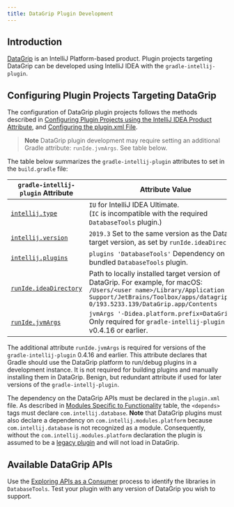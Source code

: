 ```yaml
---
title: DataGrip Plugin Development
---
```


## Introduction
[DataGrip](https://www.jetbrains.com/datagrip/) is an IntelliJ Platform-based product.
Plugin projects targeting DataGrip can be developed using IntelliJ IDEA with the `gradle-intellij-plugin`.

## Configuring Plugin Projects Targeting DataGrip
The configuration of DataGrip plugin projects follows the methods described in [Configuring Plugin Projects using the IntelliJ IDEA Product Attribute](dev_alternate_products.md#configuring-plugin-projects-using-the-intellij-idea-product-attribute), and [Configuring the plugin.xml File](dev_alternate_products.md#configuring-pluginxml).

> **Note** DataGrip plugin development may require setting an additional Gradle attribute: `runIde.jvmArgs`. See table below.

The table below summarizes the `gradle-intellij-plugin` attributes to set in the `build.gradle` file:

| `gradle-intellij-plugin` Attribute | Attribute Value |
|-----------|-------|
| [`intellij.type`](https://github.com/JetBrains/gradle-intellij-plugin/blob/master/README.md#intellij-platform-properties) | `IU` for IntelliJ IDEA Ultimate.<br>(`IC` is incompatible with the required `DatabaseTools` plugin.)  |
| [`intellij.version`](https://github.com/JetBrains/gradle-intellij-plugin/blob/master/README.md#intellij-platform-properties) | `2019.3` Set to the same version as the DataGrip target version, as set by `runIde.ideaDirectory` |
| [`intellij.plugins`](https://github.com/JetBrains/gradle-intellij-plugin/blob/master/README.md#intellij-platform-properties) | `plugins 'DatabaseTools'` Dependency on the bundled `DatabaseTools` plugin. |
| [`runIde.ideaDirectory`](https://github.com/JetBrains/gradle-intellij-plugin/blob/master/README.md#running-dsl) | Path to locally installed target version of DataGrip. For example, for macOS:<br>`/Users/<user name>/Library/Application Support/JetBrains/Toolbox/apps/datagrip/ch-0/193.5233.139/DataGrip.app/Contents` |
| [`runIde.jvmArgs`](https://github.com/JetBrains/gradle-intellij-plugin/blob/master/README.md#running-dsl) | `jvmArgs '-Didea.platform.prefix=DataGrip'`<br>Only required for `gradle-intellij-plugin` v0.4.16 or earlier. |

The additional attribute `runIde.jvmArgs` is required for versions of the `gradle-intellij-plugin` 0.4.16 and earlier.
This attribute declares that Gradle should use the DataGrip platform to run/debug plugins in a development instance.
It is not required for building plugins and manually installing them in DataGrip.
Benign, but redundant attribute if used for later versions of the `gradle-intellj-plugin`. 

The dependency on the DataGrip APIs must be declared in the `plugin.xml` file.
As described in [Modules Specific to Functionality](/basics/getting_started/plugin_compatibility.md#modules-specific-to-functionality) table, the `<depends>` tags must declare `com.intellij.database`.
**Note** that DataGrip plugins must also declare a dependency on `com.intellij.modules.platform` because `com.intellij.database` is not recognized as a module.
Consequently, without the `com.intellij.modules.platform` declaration the plugin is assumed to be a [legacy plugin](/basics/getting_started/plugin_compatibility.md#declaring-plugin-dependencies) and will not load in DataGrip.

## Available DataGrip APIs
Use the [Exploring APIs as a Consumer](/basics/getting_started/plugin_compatibility.md#exploring-apis-as-a-consumer) process to identify the libraries in `DatabaseTools`.
Test your plugin with any version of DataGrip you wish to support.
